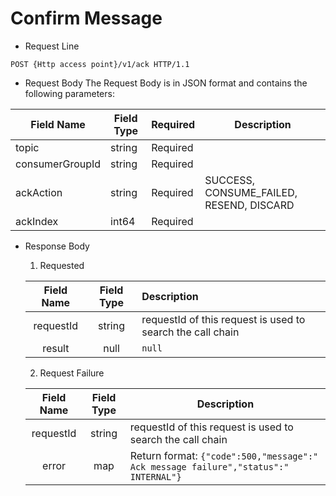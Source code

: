 # Confirm Message

- Request Line

```http
POST {Http access point}/v1/ack HTTP/1.1
```

- Request Body
  The Request Body is in JSON format and contains the following parameters:

| Field Name          | Field Type | Required     | Description                                     |
| --------------- | -------- | -------- | ---------------------------------------- |
| topic           | string   | Required |                                          |
| consumerGroupId | string   | Required |                                          |
| ackAction       | string   | Required | SUCCESS, CONSUME_FAILED, RESEND, DISCARD |
| ackIndex        | int64    | Required |                                          |

- Response Body

  1. Requested

  | Field Name          | Field Type | Description                       |
  | :-------: | :------: | :---------------------------------- |
  | requestId |  string  | requestId of this request is used to search the call chain |
  |  result   |   null   | `null`                              |

  2. Request Failure

  | Field Name          | Field Type | Description                       |
  | :-------: | :------: | ------------------------------------------------------------ |
  | requestId |  string  | requestId of this request is used to search the call chain |
  |  error   |   map    | Return format: `{"code":500,"message":" Ack message failure","status":" INTERNAL"}` |
